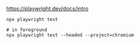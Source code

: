 https://playwright.dev/docs/intro
```
npx playwright test

# in foreground
npx playwright test --headed --project=chromium
```